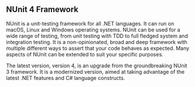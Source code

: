 ## NUnit 4 Framework

NUnit is a unit-testing framework for all .NET languages. It can run on macOS, Linux and Windows operating systems. NUnit can be used for a wide range of testing, from unit testing with TDD to full fledged system and integration testing. It is a non-opinionated, broad and deep framework with multiple different ways to assert that your code behaves as expected. Many aspects of NUnit can be extended to suit your specific purposes.

The latest version, version 4, is an upgrade from the groundbreaking NUnit 3 framework. It is a modernized version, aimed at taking advantage of the latest .NET features and C# language constructs.
